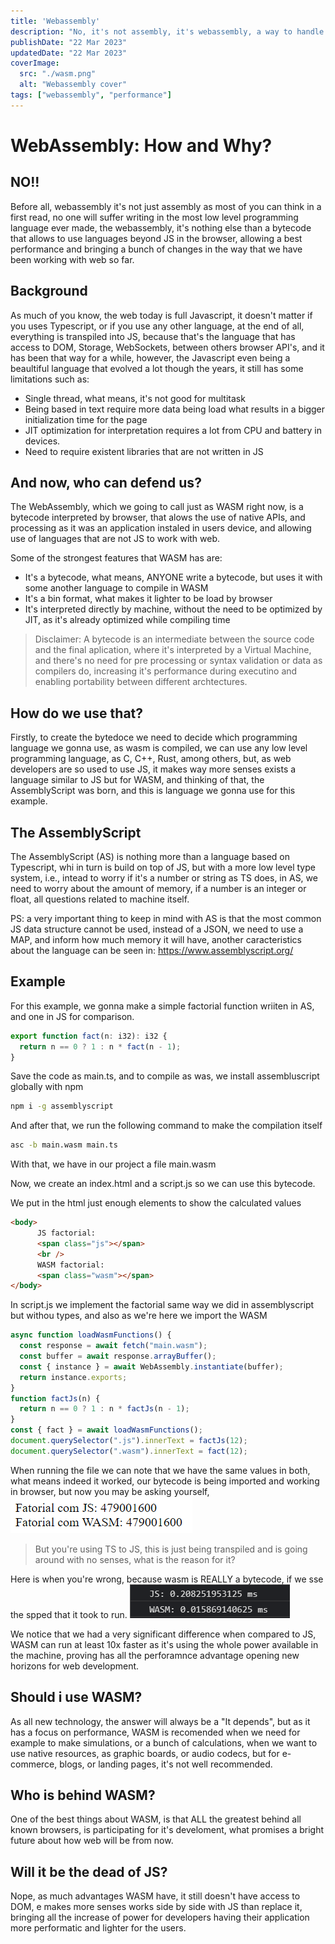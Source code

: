 ```yaml
---
title: 'Webassembly'
description: "No, it's not assembly, it's webassembly, a way to handle native functions though web in a performatic way"
publishDate: "22 Mar 2023"
updatedDate: "22 Mar 2023"
coverImage:
  src: "./wasm.png"
  alt: "Webassembly cover"
tags: ["webassembly", "performance"]
---
```


# WebAssembly: How and Why?

## NO!!
Before all, webassembly it's not just assembly as most of you can think in a first read, no one will suffer writing in the most low level programming language ever made, the webassembly, it's nothing else than a bytecode that allows to use languages beyond JS in the browser, allowing a best performance and bringing a bunch of changes in the way that we have been working with web so far.

## Background
As much of you know, the web today is full Javascript, it doesn't matter if you uses Typescript, or if you use any other language, at the end of all, everything is transpiled into JS, because that's the language that has access to DOM, Storage, WebSockets, between others browser API's, and it has been that way for a while, however, the Javascript even being a beaultiful language that evolved a lot though the years, it still has some limitations such as:

- Single thread, what means, it's not good for multitask
- Being based in text require more data being load what results in a bigger initialization time for the page
- JIT optimization for interpretation requires a lot from CPU and battery in devices.
- Need to require existent libraries that are not written in JS

## And now, who can defend us?
The WebAssembly, which we going to call just as WASM right now, is a bytecode interpreted by browser, that alows the use of native APIs, and processing as it was an application instaled in users device, and allowing use of languages that are not JS to work with web.

Some of the strongest features that WASM has are:

- It's a bytecode, what means, ANYONE write a bytecode, but uses it with some another language to compile in WASM
- It's a bin format, what makes it lighter to be load by browser
- It's interpreted directly by machine, without the need to be optimized by JIT, as it's already optimized while compiling time
> Disclaimer: A bytecode is an intermediate between the source code and the final aplication, where it's interpreted by a Virtual Machine, and there's no need for pre processing or syntax validation or data as compilers do, increasing it's performance during executino and enabling portability between different archtectures.

## How do we use that?
Firstly, to create the bytedoce we need to decide which programming language we gonna use, as wasm is compiled, we can use any low level programming language, as C, C++, Rust, among others, but, as web developers are so used to use JS, it makes way more senses exists a language similar to JS but for WASM, and thinking of that, the AssemblyScript was born, and this is language we gonna use for this example.

## The AssemblyScript
The AssemblyScript (AS) is nothing more than a language based on Typescript, whi in turn is build on top of JS, but with a more low level type system, i.e., intead to worry if it's a number or string as TS does, in AS, we need to worry about the amount of memory, if a number is an integer or float, all questions related to machine itself.

PS: a very important thing to keep in mind with AS is that the most common JS data structure cannot be used, instead of a JSON, we need to use a MAP, and inform how much memory it will have, another caracteristics about the language can be seen in: https://www.assemblyscript.org/

## Example
For this example, we gonna make a simple factorial function wriiten in AS, and one in JS for comparison.

```js title=main.ts
export function fact(n: i32): i32 {
  return n == 0 ? 1 : n * fact(n - 1);
}
```

Save the code as main.ts, and to compile as was, we install assembluscript globally with npm

```bash
npm i -g assemblyscript
```

And after that, we run the following command to make the compilation itself

```bash
asc -b main.wasm main.ts
```

With that, we have in our project a file main.wasm

Now, we create an index.html and a script.js so we can use this bytecode.

We put in the html just enough elements to show the calculated values

```html title=index.html
<body>
      JS factorial:
      <span class="js"></span>
      <br />
      WASM factorial:
      <span class="wasm"></span>
</body>
```
In script.js we implement the factorial same way we did in assemblyscript but withou types, and also as we're here we import the WASM

```js title=index.js
async function loadWasmFunctions() {
  const response = await fetch("main.wasm");
  const buffer = await response.arrayBuffer();
  const { instance } = await WebAssembly.instantiate(buffer);
  return instance.exports;
}
function factJs(n) {
  return n == 0 ? 1 : n * factJs(n - 1);
}
const { fact } = await loadWasmFunctions();
document.querySelector(".js").innerText = factJs(12);
document.querySelector(".wasm").innerText = fact(12);
```

When running the file we can note that we have the same values in both, what means indeed it worked, our bytecode is being imported and working in browser, but now you may be asking yourself,
![Wasm sample](./wasm-sample.png)

> But you're using TS to JS, this is just being transpiled and is going around with no senses, what is the reason for it?

Here is when you're wrong, because wasm is REALLY a bytecode, if we sse the spped that it took to run.
![Wasm sample 2](./wasm-sample2.png)

We notice that we had a very significant difference when compared to JS, WASM can run at least 10x faster as it's using the whole power available in the machine, proving has all the perforamnce advantage opening new horizons for web development.

## Should i use WASM?
As all new technology, the answer will always be a "It depends", but as it has a focus on performance, WASM is recomended when we need for example to make simulations, or a bunch of calculations, when we want to use native resources, as graphic boards, or audio codecs,  but for e-commerce, blogs, or landing pages, it's not well recommended.

## Who is behind WASM?
One of the best things about WASM, is that ALL the greatest behind all known browsers, is participating for it's develoment, what promises a bright future about how web will be from now.

## Will it be the dead of JS?
Nope, as much advantages WASM have, it still doesn't have access to DOM, e makes more senses works side by side with JS than replace it, bringing all the increase of power for developers having their application more performatic and lighter for the users.

